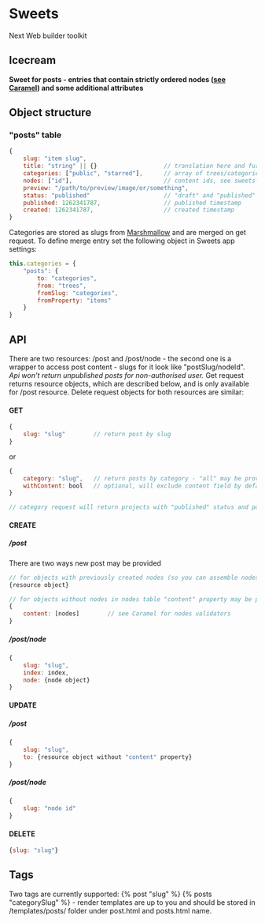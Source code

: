 # Sweets
Next Web builder toolkit

## Icecream
**Sweet for posts - entries that contain strictly ordered nodes ([see Caramel](http://github.com/swts/caramel)) and some additional attributes**

## Object structure

### "posts" table
```js
{
	slug: "item slug",
	title: "string" || {}					// translation here and further depends on Sweets app settings
	categories: ["public", "starred"],		// array of trees/categories items - optional
	nodes: ["id"],							// content ids, see sweets-caramel
	preview: "/path/to/preview/image/or/something",
	status: "published"						// "draft" and "published" are currently supported, "draft" posts are not available for unauthorized users
	published: 1262341787,					// published timestamp
	created: 1262341787,					// created timestamp
}
```


Categories are stored as slugs from [Marshmallow](https://github.com/swts/marshmallow) and are merged on get request. To define merge entry set the following object in Sweets app settings: 
```js
this.categories = {
	"posts": {
		to: "categories",
		from: "trees",
		fromSlug: "categories",
		fromProperty: "items"
	}
}
```

## API
There are two resources: /post and /post/node - the second one is a wrapper to access post content - slugs for it look like "postSlug/nodeId". 
_Api won't return unpublished posts for non-authorised user._
Get request returns resource objects, which are described below, and is only available for /post resource. Delete request objects for both resources are similar:
#### GET
```js
{
	slug: "slug"		// return post by slug
}
```
or
```js
{
	category: "slug",	// return posts by category - "all" may be provided to return everything
	withContent: bool	// optional, will exclude content field by default
}

// category request will return projects with "published" status and publish_date <= Date.now() for unauthorized users, and all projects for authorized
```



#### CREATE
##### /post
There are two ways new post may be provided
```js
// for objects with previously created nodes (so you can assemble nodes array)
{resource object}

// for objects without nodes in nodes table "content" property may be provided instead of "nodes"; other properties are similar to resource object
{
	content: [nodes] 		// see Caramel for nodes validators
}
```

##### /post/node
```js
{
	slug: "slug",
	index: index,
	node: {node object}
}
```

#### UPDATE
##### /post
```js
{
	slug: "slug", 
	to: {resource object without "content" property}
}
```

##### /post/node
```js
{
	slug: "node id"
}
```

#### DELETE
```js
{slug: "slug"}
```

## Tags
Two tags are currently supported: {% post "slug" %} {% posts "categorySlug" %} - render templates are up to you and should be stored in /templates/posts/ folder under post.html and posts.html name.
